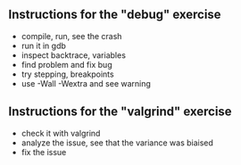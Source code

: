 
## Instructions for the "debug" exercise

* compile, run, see the crash
* run it in gdb
* inspect backtrace, variables
* find problem and fix bug
* try stepping, breakpoints
* use -Wall -Wextra and see warning


## Instructions for the "valgrind" exercise

* check it with valgrind
* analyze the issue, see that the variance was biaised
* fix the issue